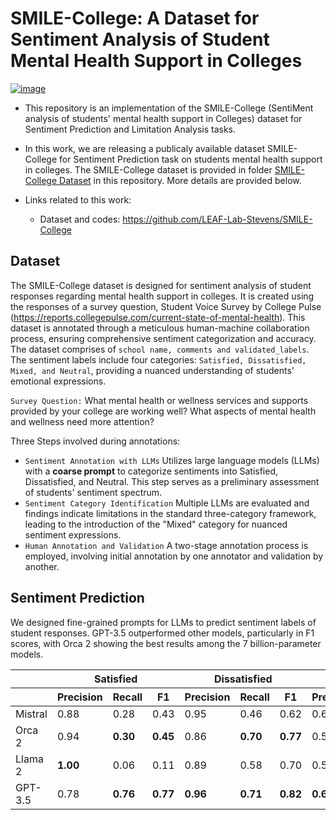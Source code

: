 # SMILE-College: A Dataset for Sentiment Analysis of Student Mental Health Support in Colleges

[![image](https://img.shields.io/badge/Made%20with-Python-1f425f.svg)](https://www.python.org/)

- This repository is an implementation of the SMILE-College (SentiMent analysis of students' mental health support in Colleges) dataset for Sentiment Prediction and Limitation Analysis tasks.

- In this work, we are releasing a publicaly available dataset SMILE-College for Sentiment Prediction task on students mental health support in colleges. The SMILE-College dataset is provided in folder [SMILE-College Dataset](https://github.com/LEAF-Lab-Stevens/SMILE-College/tree/main/SMILE-College%20Dataset) in this repository. More details are provided below.

- Links related to this work:
  - Dataset and codes: https://github.com/LEAF-Lab-Stevens/SMILE-College


## Dataset
The SMILE-College dataset is designed for sentiment analysis of student responses regarding mental health support in colleges. It is created using the responses of a survey question, Student Voice Survey by College Pulse (https://reports.collegepulse.com/current-state-of-mental-health). This dataset is annotated through a meticulous human-machine collaboration process, ensuring comprehensive sentiment categorization and accuracy. The dataset comprises of ```school name, comments and validated_labels```. The sentiment labels include four categories: ```Satisfied, Dissatisfied, Mixed, and Neutral```, providing a nuanced understanding of students' emotional expressions.

```Survey Question:``` What mental health or wellness services and supports provided by your college are working well? What aspects of mental health and wellness need more attention?

Three Steps involved during annotations:
- ```Sentiment Annotation with LLMs```
Utilizes large language models (LLMs) with a **coarse prompt** to categorize sentiments into Satisfied, Dissatisfied, and Neutral. This step serves as a preliminary assessment of students' sentiment spectrum.
- ```Sentiment Category Identification```
Multiple LLMs are evaluated and findings indicate limitations in the standard three-category framework, leading to the introduction of the "Mixed" category for nuanced sentiment expressions.
- ```Human Annotation and Validation```
A two-stage annotation process is employed, involving initial annotation by one annotator and validation by another.


## Sentiment Prediction
We designed fine-grained prompts for LLMs to predict sentiment labels of student responses. GPT-3.5 outperformed other models, particularly in F1 scores, with Orca 2 showing the best results among the 7 billion-parameter models.

<table>
  <thead>
    <tr>
      <th></th>
      <th colspan="3">Satisfied</th>
      <th colspan="3">Dissatisfied</th>
      <th colspan="3">Mixed</th>
      <th colspan="3">Neutral</th>
      <th colspan="3">Overall</th>
    </tr>
    <tr>
      <th></th>
      <th>Precision</th>
      <th>Recall</th>
      <th>F1</th>
      <th>Precision</th>
      <th>Recall</th>
      <th>F1</th>
      <th>Precision</th>
      <th>Recall</th>
      <th>F1</th>
      <th>Precision</th>
      <th>Recall</th>
      <th>F1</th>
      <th>Precision</th>
      <th>Recall</th>
      <th>F1</th>
    </tr>
  </thead>
  <tbody>
    <tr>
      <td>Mistral</td>
      <td>0.88</td>
      <td>0.28</td>
      <td>0.43</td>
      <td>0.95</td>
      <td>0.46</td>
      <td>0.62</td>
      <td>0.61</td>
      <td>0.64</td>
      <td>0.62</td>
      <td>0.26</td>
      <td><strong>0.99</strong></td>
      <td>0.41</td>
      <td>0.77</td>
      <td>0.54</td>
      <td>0.57</td>
    </tr>
    <tr>
      <td>Orca 2</td>
      <td>0.94</td>
      <td><strong>0.30</strong></td>
      <td><strong>0.45</strong></td>
      <td>0.86</td>
      <td><strong>0.70</strong></td>
      <td><strong>0.77</td>
      <td>0.58</td>
      <td>0.65</td>
      <td>0.62</td>
      <td><strong>0.83</strong></td>
      <td>0.61</td>
      <td><strong>0.71</strong></td>
      <td><strong>0.79</strong></td>
      <td>0.62</td>
      <td><strong>0.68</strong></td>
    </tr>
    <tr>
      <td>Llama 2</td>
      <td><strong>1.00</strong></td>
      <td>0.06</td>
      <td>0.11</td>
      <td>0.89</td>
      <td>0.58</td>
      <td>0.70</td>
      <td>0.51</td>
      <td><strong>0.93</strong></td>
      <td><strong>0.66</td>
      <td>0.54</td>
      <td>0.86</td>
      <td>0.66</td>
      <td>0.76</td>
      <td><strong>0.64</strong></td>
      <td>0.61</td>
    </tr>
    <tr>
      <td>GPT-3.5</td>
      <td>0.78</td>
      <td><strong>0.76</strong></td>
      <td><strong>0.77</strong></td>
      <td><strong>0.96</strong></td>
      <td><strong>0.71</strong></td>
      <td><strong>0.82</strong></td>
      <td><strong>0.66</strong></td>
      <td>0.90</td>
      <td><strong>0.76</strong></td>
      <td>0.77</td>
      <td>0.92</td>
      <td><strong>0.84</strong></td>
      <td><strong>0.83</strong></td>
      <td><strong>0.80</strong></td>
      <td><strong>0.80</strong></td>
    </tr>
  </tbody>
</table>
